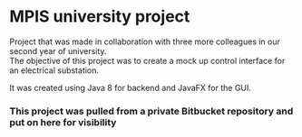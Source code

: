 # MPIS university project

Project that was made in collaboration with three more colleagues in our second year of university.  
The objective of this project was to create a mock up control interface for an electrical substation. 

It was created using Java 8 for backend and JavaFX for the GUI.

### This project was pulled from a private Bitbucket repository and put on here for visibility
